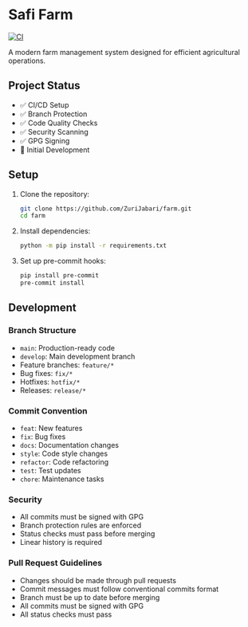 # Safi Farm

[![CI](https://github.com/ZuriJabari/farm/actions/workflows/ci.yml/badge.svg)](https://github.com/ZuriJabari/farm/actions/workflows/ci.yml)

A modern farm management system designed for efficient agricultural operations.

## Project Status
- ✅ CI/CD Setup
- ✅ Branch Protection
- ✅ Code Quality Checks
- ✅ Security Scanning
- ✅ GPG Signing
- 🚧 Initial Development

## Setup

1. Clone the repository:
   ```bash
   git clone https://github.com/ZuriJabari/farm.git
   cd farm
   ```

2. Install dependencies:
   ```bash
   python -m pip install -r requirements.txt
   ```

3. Set up pre-commit hooks:
   ```bash
   pip install pre-commit
   pre-commit install
   ```

## Development

### Branch Structure
- `main`: Production-ready code
- `develop`: Main development branch
- Feature branches: `feature/*`
- Bug fixes: `fix/*`
- Hotfixes: `hotfix/*`
- Releases: `release/*`

### Commit Convention
- `feat`: New features
- `fix`: Bug fixes
- `docs`: Documentation changes
- `style`: Code style changes
- `refactor`: Code refactoring
- `test`: Test updates
- `chore`: Maintenance tasks

### Security
- All commits must be signed with GPG
- Branch protection rules are enforced
- Status checks must pass before merging
- Linear history is required

### Pull Request Guidelines
- Changes should be made through pull requests
- Commit messages must follow conventional commits format
- Branch must be up to date before merging
- All commits must be signed with GPG
- All status checks must pass
